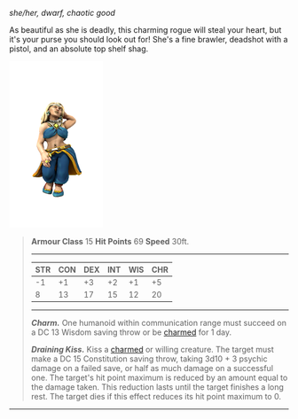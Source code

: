 *she/her, dwarf, chaotic good*

As beautiful as she is deadly, this charming rogue will steal your heart, but it's your purse you should look out for! She's a fine brawler, deadshot with a pistol, and an absolute top shelf shag.

![](../../_assets/people/pirates/AlysGoodlay.png)

> **Armour Class** 15
> **Hit Points** 69
> **Speed** 30ft.
>
> ---
>
> | STR  | CON  | DEX  | INT  | WIS  | CHR  |
> | ---- | ---- | ---- | ---- | ---- | ---- |
> | -1   | +1   | +3   | +2   | +1   | +5   |
> | 8    | 13   | 17   | 15   | 12   | 20   |
>
> ---
>
> ***Charm.*** One humanoid within communication range must succeed on a DC 13 Wisdom saving throw or be [charmed](https://www.dndbeyond.com/compendium/rules/basic-rules/appendix-a-conditions#Charmed) for 1 day.
>
> ***Draining Kiss.*** Kiss a [charmed](https://www.dndbeyond.com/compendium/rules/basic-rules/appendix-a-conditions#Charmed) or willing creature. The target must make a DC 15 Constitution saving throw, taking 3d10 + 3 psychic damage on a failed save, or half as much damage on a successful one. The target's hit point maximum is reduced by an amount equal to the damage taken. This reduction lasts until the target finishes a long rest. The target dies if this effect reduces its hit point maximum to 0.

---